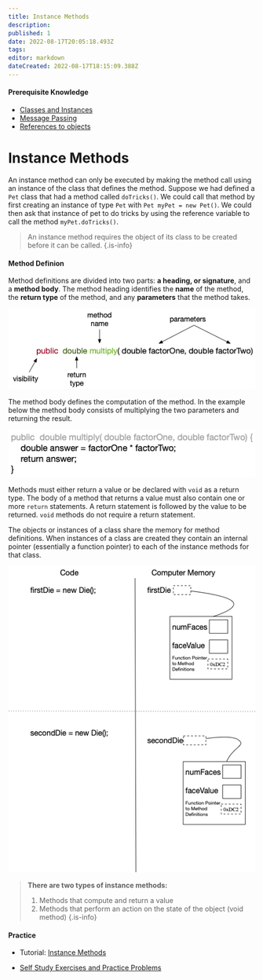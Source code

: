 ```yaml
---
title: Instance Methods
description: 
published: 1
date: 2022-08-17T20:05:18.493Z
tags: 
editor: markdown
dateCreated: 2022-08-17T18:15:09.388Z
---
```


#### Prerequisite Knowledge
- [Classes and Instances](/ooConcepts/classes)
- [Message Passing](/ooConcepts/messagePassing)
- [References to objects](/ooConcepts/references)

# Instance Methods
An instance method can only be executed by making the method call using an instance of the class that defines the method.  Suppose we had defined a `Pet` class that had a method called `doTricks()`. We could call that method by first creating an instance of type `Pet`  with `Pet myPet = new Pet()`.  We could then ask that instance of pet to do tricks by using the reference variable to call the method `myPet.doTricks()`.  

> An instance method requires the object of its class to be created before it can be called.
{.is-info}

#### Method Definion

Method definitions are divided into two parts: **a heading, or signature**, and a **method body**. The method heading identifies the **name** of the method, the **return type** of the method, and any **parameters** that the method takes.   




![Illustration of a method body for a multiplication method](/images/methodHeader.png)

The method body defines the computation of the method. In the example below the method body consists of multiplying the two parameters and returning the result.

![Illustration of a method heading for a multiplication method](/images/methodBody.png)

Methods must either return a value or be declared with `void` as a return type.
The body of a method that returns a value must also contain one or more `return` statements. A return statement is followed by the value to be returned. `void` methods do not require a return statement.


The objects or instances of a class share the memory for method definitions. When instances of a class are created they contain an internal pointer (essentially a function pointer) to each of the instance methods for that class.

![Illustration of memory allocation for instances including function pointer for methods](/images/memoryAllocation.png)

> **There are two types of instance methods:**
>   1. Methods that compute and return a value
>   1. Methods that perform an action on the state of the object (void method)
{.is-info}



#### Practice 
 - Tutorial: [Instance Methods](http://localhost:8888/lab/tree/tutorials/ooConcepts/instanceMethods.ipynb) 

- [Self Study Exercises and Practice Problems](/practiceActivities/ooConcepts/methods) 